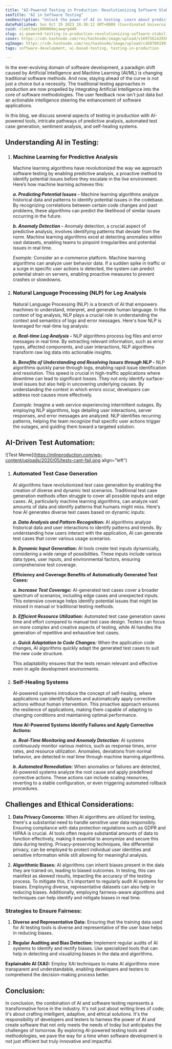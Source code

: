 ```yaml
---
title: "AI-Powered Testing in Production: Revolutionizing Software Stability"
seoTitle: "AI in Software Testing"
seoDescription: "Unlock the power of AI in testing. Learn about predictive analysis, automated tests, and ethical practices for better, user-friendly software development."
datePublished: Sun Oct 29 2023 18:30:12 GMT+0000 (Coordinated Universal Time)
cuid: clobt3aej000008mjawqrg449
slug: ai-powered-testing-in-production-revolutionizing-software-stability
cover: https://cdn.hashnode.com/res/hashnode/image/upload/v1697561428561/26de0e0a-f69f-45b9-9b52-4fd02569089e.png
ogImage: https://cdn.hashnode.com/res/hashnode/image/upload/v1697601997134/7ecf24e0-5acf-479c-9e73-3cd926d39250.png
tags: software-development, ai-based-testing, testing-in-production

---
```


In the ever-evolving domain of software development, a paradigm shift caused by Artificial Intelligence and Machine Learning (AI/ML) is changing traditional software methods. And now, staying ahead of the curve is not just a choice but a necessity. The traditional testing approaches in production are now propelled by integrating Artificial Intelligence into the core of software methodologies. The user feedback now isn't just data but an actionable intelligence steering the enhancement of software applications.

In this blog, we discuss several aspects of testing in production with AI-powered tools, intricate pathways of predictive analysis, automated test case generation, sentiment analysis, and self-healing systems.

## Understanding AI in Testing:

1. ### Machine Learning for Predictive Analysis
    
    Machine learning algorithms have revolutionized the way we approach software testing by enabling predictive analysis, a proactive method to identify potential issues before they escalate in the live environment. Here’s how machine learning achieves this:
    
    ***a. Predicting Potential Issues -*** Machine learning algorithms analyze historical data and patterns to identify potential issues in the codebase. By recognizing correlations between certain code changes and past problems, these algorithms can predict the likelihood of similar issues occurring in the future.
    
    ***b. Anomaly Detection -*** Anomaly detection, a crucial aspect of predictive analysis, involves identifying patterns that deviate from the norm. Machine learning algorithms excel at detecting anomalies within vast datasets, enabling teams to pinpoint irregularities and potential issues in real time.
    
    *Example:* Consider an e-commerce platform. Machine learning algorithms can analyze user behavior data. If a sudden spike in traffic or a surge in specific user actions is detected, the system can predict potential strain on servers, enabling proactive measures to prevent crashes or slowdowns.
    
2. ### Natural Language Processing (NLP) for Log Analysis
    
    Natural Language Processing (NLP) is a branch of AI that empowers machines to understand, interpret, and generate human language. In the context of log analysis, NLP plays a crucial role in understanding the context and semantics of logs and error messages. Here's how NLP is leveraged for real-time log analysis:
    
    ***a. Real-time Log Analysis -*** NLP algorithms process log files and error messages in real time. By extracting relevant information, such as error types, affected components, and user interactions, NLP algorithms transform raw log data into actionable insights.
    
    ***b. Benefits of Understanding and Resolving Issues through NLP -*** NLP algorithms quickly parse through logs, enabling rapid issue identification and resolution. This speed is crucial in high-traffic applications where downtime can lead to significant losses. They not only identify surface-level issues but also help in uncovering underlying causes. By understanding the context in which errors occur, developers can address root causes more effectively.
    
    *Example:* Imagine a web service experiencing intermittent outages. By employing NLP algorithms, logs detailing user interactions, server responses, and error messages are analyzed. NLP identifies recurring patterns, helping the team recognize that specific user actions trigger the outages, and guiding them toward a targeted solution.
    

## AI-Driven Test Automation:

![Test Meme](https://mlinproduction.com/wp-content/uploads/2020/05/tests-cant-fail.png align="left")

1. ### Automated Test Case Generation
    
    AI algorithms have revolutionized test case generation by enabling the creation of diverse and dynamic test scenarios. Traditional test case generation methods often struggle to cover all possible inputs and edge cases. AI, particularly machine learning algorithms, can analyze vast amounts of data and identify patterns that humans might miss. Here's how AI generates diverse test cases based on dynamic inputs:
    
    ***a. Data Analysis and Pattern Recognition:*** AI algorithms analyze historical data and user interactions to identify patterns and trends. By understanding how users interact with the application, AI can generate test cases that cover various usage scenarios.
    
    ***b. Dynamic Input Generation:*** AI tools create test inputs dynamically, considering a wide range of possibilities. These inputs include various data types, user inputs, and environmental factors, ensuring comprehensive test coverage.
    
    **Efficiency and Coverage Benefits of Automatically Generated Test Cases:**
    
    ***a. Increase Test Coverage:*** AI-generated test cases cover a broader spectrum of scenarios, including edge cases and unexpected inputs. This extensive coverage helps identify potential issues that might be missed in manual or traditional testing methods.
    
    ***b. Efficient Resource Utilization:*** Automated test case generation saves time and effort compared to manual test case design. Testers can focus on more complex and creative aspects of testing, while AI handles the generation of repetitive and exhaustive test cases.
    
    ***c. Quick Adaptation to Code Changes:*** When the application code changes, AI algorithms quickly adapt the generated test cases to suit the new code structure.
    
    This adaptability ensures that the tests remain relevant and effective even in agile development environments.
    
2. ### Self-Healing Systems
    
    AI-powered systems introduce the concept of self-healing, where applications can identify failures and automatically apply corrective actions without human intervention. This proactive approach ensures the resilience of applications, making them capable of adapting to changing conditions and maintaining optimal performance.
    
    **How AI-Powered Systems Identify Failures and Apply Corrective Actions:**
    
    ***a.* *Real-Time Monitoring and Anomaly Detection:*** AI systems continuously monitor various metrics, such as response times, error rates, and resource utilization. Anomalies, deviations from normal behavior, are detected in real time through machine learning algorithms.
    
    ***b. Automated Remediation:*** When anomalies or failures are detected, AI-powered systems analyze the root cause and apply predefined corrective actions. These actions can include scaling resources, reverting to a stable configuration, or even triggering automated rollback procedures.
    

## Challenges and Ethical Considerations:

1. **Data Privacy Concerns:** When AI algorithms are utilized for testing, there's a substantial need to handle sensitive user data responsibly. Ensuring compliance with data protection regulations such as GDPR and HIPAA is crucial. AI tools often require substantial amounts of data to function effectively, making it essential to anonymize and secure this data during testing. Privacy-preserving techniques, like differential privacy, can be employed to protect individual user identities and sensitive information while still allowing for meaningful analysis.
    
2. **Algorithmic Biases:** AI algorithms can inherit biases present in the data they are trained on, leading to biased outcomes. In testing, this can manifest as skewed results, impacting the accuracy of the testing process. To mitigate this, it's important to regularly audit AI systems for biases. Employing diverse, representative datasets can also help in reducing biases. Additionally, employing fairness-aware algorithms and techniques can help identify and mitigate biases in real time.
    

### **Strategies to Ensure Fairness:**

1. **Diverse and Representative Data:** Ensuring that the training data used for AI testing tools is diverse and representative of the user base helps in reducing biases.
    
2. **Regular Auditing and Bias Detection:** Implement regular audits of AI systems to identify and rectify biases. Use specialized tools that can help in detecting and visualizing biases in the data and algorithms.
    

**Explainable AI (XAI):** Employ XAI techniques to make AI algorithms more transparent and understandable, enabling developers and testers to comprehend the decision-making process better.

## Conclusion:

In conclusion, the combination of AI and software testing represents a transformative force in the industry. It's not just about writing lines of code; it's about crafting intelligent, adaptive, and ethical solutions. It's the responsibility of developers and testers to harness the power of AI and create software that not only meets the needs of today but anticipates the challenges of tomorrow. By exploring AI-powered testing tools and methodologies, we pave the way for a time when software development is not just efficient but truly innovative and impactful.
